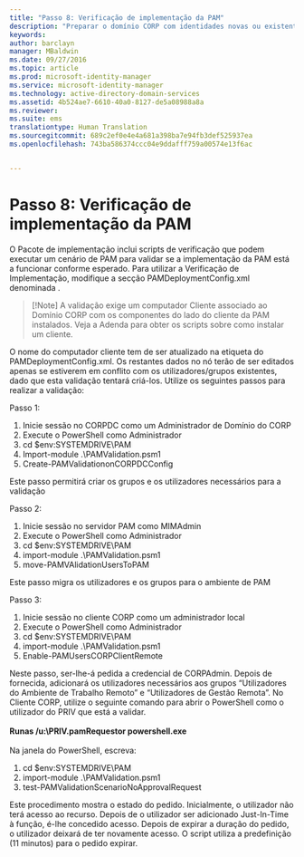 ```yaml
---
title: "Passo 8: Verificação de implementação da PAM"
description: "Preparar o domínio CORP com identidades novas ou existentes para ser gerido pelo Privileged Identity Manager através de scripts"
keywords: 
author: barclayn
manager: MBaldwin
ms.date: 09/27/2016
ms.topic: article
ms.prod: microsoft-identity-manager
ms.service: microsoft-identity-manager
ms.technology: active-directory-domain-services
ms.assetid: 4b524ae7-6610-40a0-8127-de5a08988a8a
ms.reviewer: 
ms.suite: ems
translationtype: Human Translation
ms.sourcegitcommit: 689c2ef0e4e4a681a398ba7e94fb3def525937ea
ms.openlocfilehash: 743ba586374ccc04e9ddafff759a00574e13f6ac


---
```


# Passo 8: Verificação de implementação da PAM

O Pacote de implementação inclui scripts de verificação que podem executar um cenário de PAM para validar se a implementação da PAM está a funcionar conforme esperado.
Para utilizar a Verificação de Implementação, modifique a secção PAMDeploymentConfig.xml denominada <PamValidation/>.

>[!Note] A validação exige um computador Cliente associado ao Domínio CORP com os componentes do lado do cliente da PAM instalados. Veja a Adenda para obter os scripts sobre como instalar um cliente.

O nome do computador cliente tem de ser atualizado na etiqueta <PAMValidationClient/> do PAMDeploymentConfig.xml. Os restantes dados no nó <PAMValidation/> terão de ser editados apenas se estiverem em conflito com os utilizadores/grupos existentes, dado que esta validação tentará criá-los.
Utilize os seguintes passos para realizar a validação:

Passo 1:

1. Inicie sessão no CORPDC como um Administrador de Domínio do CORP
2. Execute o PowerShell como Administrador
3. cd $env:SYSTEMDRIVE\PAM
4. Import-module .\PAMValidation.psm1
5. Create-PAMValidationonCORPDCConfig

Este passo permitirá criar os grupos e os utilizadores necessários para a validação

Passo 2:

1. Inicie sessão no servidor PAM como MIMAdmin
2. Execute o PowerShell como Administrador
3. cd $env:SYSTEMDRIVE\PAM
4. import-module .\PAMValidation.psm1
5. move-PAMVAlidationUsersToPAM

Este passo migra os utilizadores e os grupos para o ambiente de PAM

Passo 3:

1. Inicie sessão no cliente CORP como um administrador local
2. Execute o PowerShell como Administrador
3. cd $env:SYSTEMDRIVE\PAM
4. import-module .\PAMValidation.psm1
5. Enable-PAMUsersCORPClientRemote


Neste passo, ser-lhe-á pedida a credencial de CORPAdmin. Depois de fornecida, adicionará os utilizadores necessários aos grupos “Utilizadores do Ambiente de Trabalho Remoto” e “Utilizadores de Gestão Remota”.
No Cliente CORP, utilize o seguinte comando para abrir o PowerShell como o utilizador do PRIV que está a validar. </br></br>
**Runas /u:<PRIV domain>\PRIV.pamRequestor powershell.exe**  </br></br>
Na janela do PowerShell, escreva:

1. cd $env:SYSTEMDRIVE\PAM
2. import-module .\PAMValidation.psm1
3. test-PAMValidationScenarioNoApprovalRequest


  Este procedimento mostra o estado do pedido.
  Inicialmente, o utilizador não terá acesso ao recurso. Depois de o utilizador ser adicionado Just-In-Time à função, é-lhe concedido acesso. Depois de expirar a duração do pedido, o utilizador deixará de ter novamente acesso.
  O script utiliza a predefinição (11 minutos) para o pedido expirar.



<!--HONumber=Sep16_HO4-->


